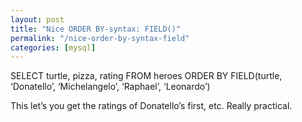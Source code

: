 ```yaml
---
layout: post
title: "Nice ORDER BY-syntax: FIELD()"
permalink: "/nice-order-by-syntax-field"
categories: [mysql]
---
```


SELECT
turtle,
pizza,
rating
FROM
heroes
ORDER BY
FIELD(turtle, ‘Donatello’, ‘Michelangelo’, ‘Raphael’, ‘Leonardo’)

This let’s you get the ratings of Donatello’s first, etc. Really practical.
